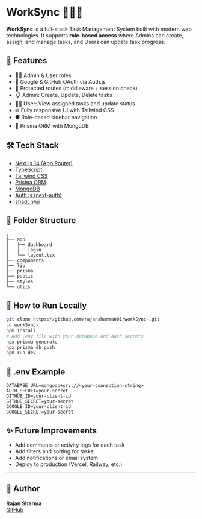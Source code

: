 # WorkSync 🧑‍💼✅

**WorkSync** is a full-stack Task Management System built with modern web technologies. It supports **role-based access** where Admins can create, assign, and manage tasks, and Users can update task progress.

## 🚀 Features

- 🧑‍💼 Admin & User roles
- 🔐 Google & GitHub OAuth via Auth.js
- 🔐 Protected routes (middleware + session check)
- 📋 Admin: Create, Update, Delete tasks
- 🧑‍🔧 User: View assigned tasks and update status
- 🌐 Fully responsive UI with Tailwind CSS
- 🛡️ Role-based sidebar navigation
- 🧾 Prisma ORM with MongoDB

## 🛠 Tech Stack

- [Next.js 14 (App Router)](https://nextjs.org/)
- [TypeScript](https://www.typescriptlang.org/)
- [Tailwind CSS](https://tailwindcss.com/)
- [Prisma ORM](https://www.prisma.io/)
- [MongoDB](https://www.mongodb.com/)
- [Auth.js (next-auth)](https://authjs.dev/)
- [shadcn/ui](https://ui.shadcn.com/)

## 📂 Folder Structure

```
.
├── app
│   ├── dashboard
│   ├── login
│   └── layout.tsx
├── components
├── lib
├── prisma
├── public
├── styles
└── utils
```

## 🔧 How to Run Locally

```bash
git clone https://github.com/rajansharma001/workSync-.git
cd workSync-
npm install
# Add .env file with your database and Auth secrets
npx prisma generate
npx prisma db push
npm run dev
```

## 📄 .env Example

```
DATABASE_URL=mongodb+srv://<your-connection-string>
AUTH_SECRET=your-secret
GITHUB_ID=your-client-id
GITHUB_SECRET=your-secret
GOOGLE_ID=your-client-id
GOOGLE_SECRET=your-secret
```

## ✨ Future Improvements

- Add comments or activity logs for each task
- Add filters and sorting for tasks
- Add notifications or email system
- Deploy to production (Vercel, Railway, etc.)

---

## 💼 Author

**Rajan Sharma**  
[GitHub](https://github.com/rajansharma001)
